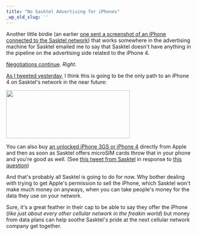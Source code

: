 ```yaml
---
title: "No Sasktel Advertising for iPhones"
_wp_old_slug: ''
---
```

<p>Another little birdie (an earlier <a href="http://twitter.com/iChris/status/21437985942">one sent a screenshot of an iPhone connected to the Sasktel network</a>) that works somewhere in the advertising machine for Sasktel emailed me to say that Sasktel doesn't have anything in the pipeline on the advertising side related to the iPhone 4.</p>
<p><a href="http://twitter.com/SaskTel/status/21329658006">Negotiations continue</a>.  <em>Right</em>.</p>
<p><a href="http://twitter.com/iChris/status/21501282332">As I tweeted yesterday</a>, I think this is going to be the only path to an iPhone 4 on Sasktel's network in the near future:</p>
<p><a href="http://twitter.com/iChris/status/21501282332"><img src="https://chrisenns.com/wp-content/uploads/2010/08/iPhoneSasktel.png" alt="" title="iPhoneSasktel Tweet" width="335" height="130" class="aligncenter size-full wp-image-12632" /></a></p>
<p>You can also buy <a href="http://store.apple.com/ca/browse/home/shop_iphone/family/iphone?mco=OTY2ODA2OQ">an unlocked iPhone 3GS or iPhone 4</a> directly from Apple and then as soon as Sasktel offers microSIM cards throw that in your phone and you're good as well.  (See <a href="http://twitter.com/SaskTel/status/21580854058">this tweet from Sasktel</a> in response to <a href="http://twitter.com/marcellorenz/status/21549450033">this question</a>)</p>
<p>And that's probably all Sasktel is going to do for now.  Why bother dealing with trying to get Apple's permission to sell the iPhone, which Sasktel won't make much money on anyways, when you can take people's money for the data they use on your network.</p>
<p>Sure, it's a great feather in their cap to be able to say they offer the iPhone (<em>like just about every other cellular network in the freakin world</em>) but money from data plans can help soothe Sasktel's pride at the next cellular network company get together.</p>
